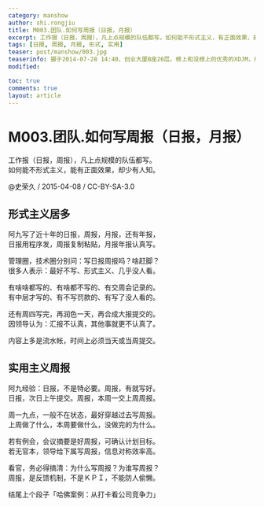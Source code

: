 ```yaml
---
category: manshow
author: shi.rongjiu
title: M003.团队.如何写周报（日报，月报）
excerpt: 工作报（日报，周报），凡上点规模的队伍都写。如何能不形式主义，有正面效果，却少有人知道。
tags: [日报, 周报, 月报, 形式, 实用]
teaser: post/manshow/003.jpg
teaserinfo: 摄于2014-07-28 14:40，创业大厦B座26层。榜上和没榜上的优秀的XDJM，感谢一路走过。
modified: 

toc: true
comments: true
layout: article
---
```


# M003.团队.如何写周报（日报，月报）

工作报（日报，周报），凡上点规模的队伍都写。  
如何能不形式主义，能有正面效果，却少有人知。

@史荣久 / 2015-04-08 / CC-BY-SA-3.0  

## 形式主义居多

阿九写了近十年的日报，周报，月报，还有年报，  
日报用程序发，周报复制粘贴，月报年报认真写。

管理圈，技术圈分别问：写日报周报吗？啥赶脚？  
很多人表示：最好不写、形式主义、几乎没人看。

有啥啥都写的、有啥都不写的、有交周会记录的。  
有中层才写的、有不写罚款的、有写了没人看的。

还有周四写完，再润色一天，再合成大报提交的。  
因领导认为：汇报不认真，其他事就更不认真了。

内容上多是流水帐，时间上必须当天或当周提交。

## 实用主义周报

阿九经验：日报，不是特必要。周报，有就写好。  
日报，次日上午提交。周报，本周一交上周周报。

周一九点，一般不在状态，最好穿越过去写周报。  
上周做了什么，本周要做什么，没做完的为什么。

若有例会，会议摘要是好周报，可确认计划目标。  
若无官本，领导给下属写周报，信息对称效率高。

看官，务必得搞清：为什么写周报？为谁写周报？  
周报，是反馈机制，不是ＫＰＩ，不能防人偷懒。

结尾上个段子「哈佛案例：从打卡看公司竞争力」
